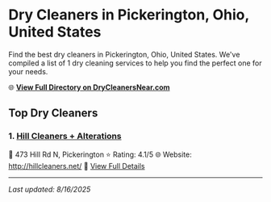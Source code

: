 # Dry Cleaners in Pickerington, Ohio, United States

Find the best dry cleaners in Pickerington, Ohio, United States. We've compiled a list of 1 dry cleaning services to help you find the perfect one for your needs.

🌐 **[View Full Directory on DryCleanersNear.com](https://drycleanersnear.com/city/US/Ohio/Pickerington)**

## Top Dry Cleaners

### 1. [Hill Cleaners + Alterations](https://drycleanersnear.com/dryCleaner/689aa0702abe37ea0a65642e/hill-cleaners-alterations)
📍 473 Hill Rd N, Pickerington
⭐ Rating: 4.1/5
🌐 Website: http://hillcleaners.net/
🔗 [View Full Details](https://drycleanersnear.com/dryCleaner/689aa0702abe37ea0a65642e/hill-cleaners-alterations)


---

*Last updated: 8/16/2025*
